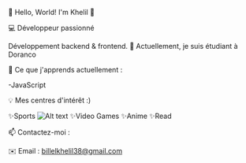 🌟 Hello, World! I'm Khelil 🌟

💻 Développeur passionné 

Développement backend & frontend.
🔭 Actuellement, je suis étudiant à Doranco

🌱 Ce que j'apprends actuellement :

-JavaScript

💡 Mes centres d'intérêt :)

✨Sports                                                                  ![Alt text](https://media1.tenor.com/m/i04KP9adlJ4AAAAd/choso-choso-jjk.gif)
✨Video Games
✨Anime
✨Read


📫 Contactez-moi :

✉️ Email : billelkhelil38@gmail.com

<!--
**billel2301/billel2301** is a ✨ _special_ ✨ repository because its `README.md` (this file) appears on your GitHub profile.

Here are some ideas to get you started:

- 🔭 I’m currently working on ...
- 🌱 I’m currently learning ...
- 👯 I’m looking to collaborate on ...
- 🤔 I’m looking for help with ...
- 💬 Ask me about ...
- 📫 How to reach me: ...
- 😄 Pronouns: ...
- ⚡ Fun fact: ...
-->

